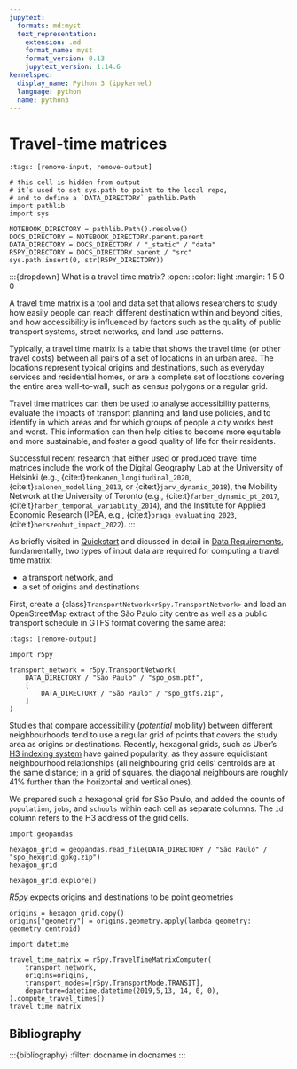 ```yaml
---
jupytext:
  formats: md:myst
  text_representation:
    extension: .md
    format_name: myst
    format_version: 0.13
    jupytext_version: 1.14.6
kernelspec:
  display_name: Python 3 (ipykernel)
  language: python
  name: python3
---
```


# Travel-time matrices

```{code-cell} ipython3
:tags: [remove-input, remove-output]

# this cell is hidden from output
# it’s used to set sys.path to point to the local repo,
# and to define a `DATA_DIRECTORY` pathlib.Path
import pathlib
import sys

NOTEBOOK_DIRECTORY = pathlib.Path().resolve()
DOCS_DIRECTORY = NOTEBOOK_DIRECTORY.parent.parent
DATA_DIRECTORY = DOCS_DIRECTORY / "_static" / "data"
R5PY_DIRECTORY = DOCS_DIRECTORY.parent / "src"
sys.path.insert(0, str(R5PY_DIRECTORY))
```

:::{dropdown} What is a travel time matrix?
:open:
:color: light
:margin: 1 5 0 0

A travel time matrix is a tool and data set that allows researchers to study how
easily people can reach different destination within and beyond cities, and how
accessibility is influenced by factors such as the quality of public transport
systems, street networks, and land use patterns.

Typically, a travel time matrix is a table that shows the travel time (or other
travel costs) between all pairs of a set of locations in an urban area. The
locations represent typical origins and destinations, such as everyday services
and residential homes, or are a complete set of locations covering the entire
area wall-to-wall, such as census polygons or a regular grid.

Travel time matrices can then be used to analyse accessibility patterns,
evaluate the impacts of transport planning and land use policies, and to
identify in which areas and for which groups of people a city works best and
worst. This information can then help cities to become more equitable and more
sustainable, and foster a good quality of life for their residents.

Successful recent research that either used or produced travel time matrices
include the work of the Digital Geography Lab at the University of Helsinki
(e.g., {cite:t}`tenkanen_longitudinal_2020`, {cite:t}`salonen_modelling_2013`,
or {cite:t}`jarv_dynamic_2018`), the Mobility Network at the University of
Toronto (e.g., {cite:t}`farber_dynamic_pt_2017`,
{cite:t}`farber_temporal_variablity_2014`), and the Institute for Applied
Economic Research (IPEA, e.g., {cite:t}`braga_evaluating_2023`,
{cite:t}`herszenhut_impact_2022`).
:::


As briefly visited in [Quickstart](quickstart) and dicussed in detail in [Data
Requirements](data-requirements), fundamentally, two types of input data are
required for computing a travel time matrix:

- a transport network, and
- a set of origins and destinations

First, create a {class}`TransportNetwork<r5py.TransportNetwork>` and load an
OpenStreetMap extract of the São Paulo city centre as well as a public transport
schedule in GTFS format covering the same area:

```{code-cell} ipython3
:tags: [remove-output]

import r5py

transport_network = r5py.TransportNetwork(
    DATA_DIRECTORY / "São Paulo" / "spo_osm.pbf",
    [
        DATA_DIRECTORY / "São Paulo" / "spo_gtfs.zip",
    ]
)
```

Studies that compare accessibility (*potential* mobility) between different
neighbourhoods tend to use a regular grid of points that covers the study area
as origins or destinations. Recently, hexagonal grids, such as Uber’s [H3
indexing system](https://h3geo.org/) have gained popularity, as they assure
equidistant neighbourhood relationships (all neighbouring grid cells’ centroids
are at the same distance; in a grid of squares, the diagonal neighbours are
roughly 41% further than the horizontal and vertical ones).

We prepared such a hexagonal grid for São Paulo, and added the counts of
`population`, `jobs`, and `schools` within each cell as separate columns.
The `id` column refers to the H3 address of the grid cells.

```{code-cell} ipython3
import geopandas

hexagon_grid = geopandas.read_file(DATA_DIRECTORY / "São Paulo" / "spo_hexgrid.gpkg.zip")
hexagon_grid
```

```{code-cell} ipython3
hexagon_grid.explore()
```

*R5py* expects origins and destinations to be point geometries

```{code-cell} ipython3
origins = hexagon_grid.copy()
origins["geometry"] = origins.geometry.apply(lambda geometry: geometry.centroid)
```

```{code-cell} ipython3
import datetime

travel_time_matrix = r5py.TravelTimeMatrixComputer(
    transport_network,
    origins=origins,
    transport_modes=[r5py.TransportMode.TRANSIT],
    departure=datetime.datetime(2019,5,13, 14, 0, 0),
).compute_travel_times()
travel_time_matrix
```

## Bibliography

:::{bibliography}
:filter: docname in docnames
:::
